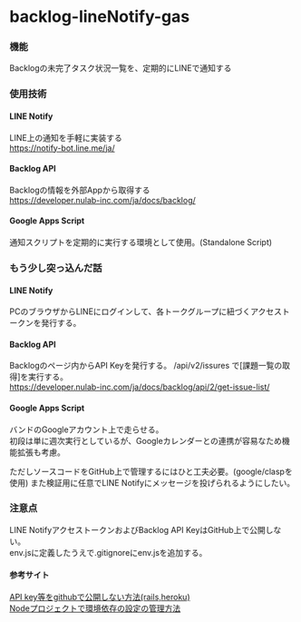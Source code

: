 # backlog-lineNotify-gas
### 機能
Backlogの未完了タスク状況一覧を、定期的にLINEで通知する

### 使用技術
#### LINE Notify
LINE上の通知を手軽に実装する  
https://notify-bot.line.me/ja/  

#### Backlog API
Backlogの情報を外部Appから取得する  
https://developer.nulab-inc.com/ja/docs/backlog/  

#### Google Apps Script
通知スクリプトを定期的に実行する環境として使用。(Standalone Script)

### もう少し突っ込んだ話
#### LINE Notify
PCのブラウザからLINEにログインして、各トークグループに紐づくアクセストークンを発行する。

#### Backlog API
Backlogのページ内からAPI Keyを発行する。
/api/v2/issures で[課題一覧の取得]を実行する。  
https://developer.nulab-inc.com/ja/docs/backlog/api/2/get-issue-list/

#### Google Apps Script
バンドのGoogleアカウント上で走らせる。  
初段は単に週次実行としているが、Googleカレンダーとの連携が容易なため機能拡張も考慮。

ただしソースコードをGitHub上で管理するにはひと工夫必要。(google/claspを使用)
また検証用に任意でLINE Notifyにメッセージを投げられるようにしたい。

### 注意点
LINE NotifyアクセストークンおよびBacklog API KeyはGitHub上で公開しない。  
env.jsに定義したうえで.gitignoreにenv.jsを追加する。

#### 参考サイト
[API key等をgithubで公開しない方法(rails,heroku)](https://qiita.com/uma0317/items/e142661c004f68d858a5)  
[Nodeプロジェクトで環境依存の設定の管理方法](https://qiita.com/ueokande/items/80048f886082fea5b776)  
